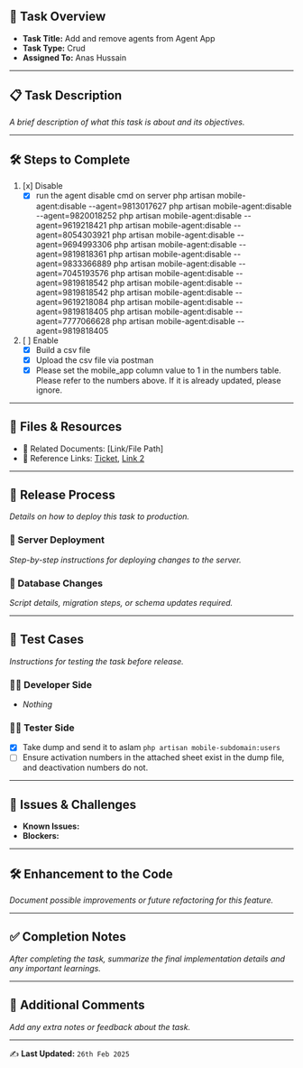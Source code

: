 ## 📌 Task Overview
- **Task Title:** Add and remove agents from Agent App
- **Task Type:** Crud
- **Assigned To:** Anas Hussain

---

## 📋 Task Description
_A brief description of what this task is about and its objectives._

---

## 🛠 Steps to Complete 
1. [x] Disable
	- [x] run the agent disable cmd on server
	php artisan mobile-agent:disable --agent=9813017627
	php artisan mobile-agent:disable --agent=9820018252
	php artisan mobile-agent:disable --agent=9619218421
	php artisan mobile-agent:disable --agent=8054303921
	php artisan mobile-agent:disable --agent=9694993306
	php artisan mobile-agent:disable --agent=9819818361
	php artisan mobile-agent:disable --agent=9833366889
	php artisan mobile-agent:disable --agent=7045193576
	php artisan mobile-agent:disable --agent=9819818542
	php artisan mobile-agent:disable --agent=9819818542
	php artisan mobile-agent:disable --agent=9619218084
	php artisan mobile-agent:disable --agent=9819818405
	php artisan mobile-agent:disable --agent=7777066628
	php artisan mobile-agent:disable --agent=9819818405
2. [ ] Enable
	- [x] Build a csv file
	- [x] Upload the csv file via postman
	- [x] Please set the mobile_app column value to 1 in the numbers table. Please refer to the numbers above. If it is already updated, please ignore.

---

## 📂 Files & Resources
- 📄 Related Documents: [Link/File Path]  
- 🔗 Reference Links: [Ticket](https://waybeo.atlassian.net/browse/EB-11811), [Link 2](#)  

---

## 🚀 Release Process
_Details on how to deploy this task to production._

### 🔹 Server Deployment
_Step-by-step instructions for deploying changes to the server._  

### 🔹 Database Changes
_Script details, migration steps, or schema updates required._

---

## 🧪 Test Cases
_Instructions for testing the task before release._

### 👨‍💻 Developer Side
- _Nothing_ 

### 🧑‍🔬 Tester Side
- [x] Take dump and send it to aslam `php artisan mobile-subdomain:users`
- [ ] Ensure activation numbers in the attached sheet exist in the dump file, and deactivation numbers do not.

---

## 🐞 Issues & Challenges
- **Known Issues:**  
- **Blockers:**  

---

## 🛠 Enhancement to the Code
_Document possible improvements or future refactoring for this feature._

---

## ✅ Completion Notes
_After completing the task, summarize the final implementation details and any important learnings._

---

## 📢 Additional Comments
_Add any extra notes or feedback about the task._

---

✍️ **Last Updated:** `26th Feb 2025`
